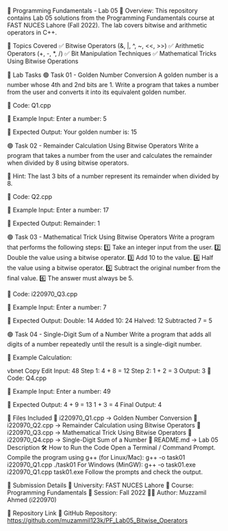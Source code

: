 🚀 Programming Fundamentals - Lab 05
📌 Overview:
This repository contains Lab 05 solutions from the Programming Fundamentals course at FAST NUCES Lahore (Fall 2022).
The lab covers bitwise and arithmetic operators in C++.

📂 Topics Covered
✅ Bitwise Operators (&, |, ^, ~, <<, >>)
✅ Arithmetic Operators (+, -, *, /)
✅ Bit Manipulation Techniques
✅ Mathematical Tricks Using Bitwise Operations


📝 Lab Tasks
🟢 Task 01 - Golden Number Conversion
A golden number is a number whose 4th and 2nd bits are 1.
Write a program that takes a number from the user and converts it into its equivalent golden number.

📌 Code: Q1.cpp

📌 Example Input:
  Enter a number: 5

📌 Expected Output:
    Your golden number is: 15

🟢 Task 02 - Remainder Calculation Using Bitwise Operators
Write a program that takes a number from the user and calculates the remainder when divided by 8 using bitwise operators.

📌 Hint:
  The last 3 bits of a number represent its remainder when divided by 8.

📌 Code: Q2.cpp

📌 Example Input:
  Enter a number: 17

📌 Expected Output:
  Remainder: 1



🟢 Task 03 - Mathematical Trick Using Bitwise Operators
Write a program that performs the following steps:
1️⃣ Take an integer input from the user.
2️⃣ Double the value using a bitwise operator.
3️⃣ Add 10 to the value.
4️⃣ Half the value using a bitwise operator.
5️⃣ Subtract the original number from the final value.
6️⃣ The answer must always be 5.

📌 Code: i220970_Q3.cpp

📌 Example Input:
  Enter a number: 7

📌 Expected Output:
  Double: 14
  Added 10: 24
  Halved: 12
  Subtracted 7 = 5

🟢 Task 04 - Single-Digit Sum of a Number
Write a program that adds all digits of a number repeatedly until the result is a single-digit number.

📌 Example Calculation:

  vbnet
  Copy
  Edit
  Input: 48
  Step 1: 4 + 8 = 12
  Step 2: 1 + 2 = 3
  Output: 3
📌 Code: Q4.cpp

📌 Example Input:
  Enter a number: 49

📌 Expected Output:
  4 + 9 = 13
  1 + 3 = 4
  Final Output: 4


📂 Files Included
📄 i220970_Q1.cpp → Golden Number Conversion
📄 i220970_Q2.cpp → Remainder Calculation using Bitwise Operators
📄 i220970_Q3.cpp → Mathematical Trick Using Bitwise Operators
📄 i220970_Q4.cpp → Single-Digit Sum of a Number
📄 README.md → Lab 05 Description
🛠️ How to Run the Code
Open a Terminal / Command Prompt.
Compile the program using g++ (for Linux/Mac):
  g++ -o task01 i220970_Q1.cpp
  ./task01
For Windows (MinGW):
  g++ -o task01.exe i220970_Q1.cpp
  task01.exe
Follow the prompts and check the output.

📅 Submission Details
📍 University: FAST NUCES Lahore
📍 Course: Programming Fundamentals
📍 Session: Fall 2022
👨‍💻 Author: Muzzamil Ahmed (i220970)

🔗 Repository Link
📌 GitHub Repository: https://github.com/muzammil123k/PF_Lab05_Bitwise_Operators
